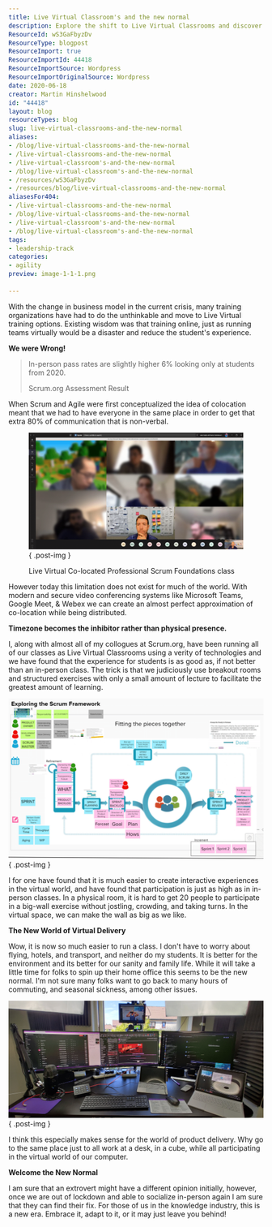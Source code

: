 ```yaml
---
title: Live Virtual Classroom's and the new normal
description: Explore the shift to Live Virtual Classrooms and discover how they enhance learning experiences, making training more accessible and effective in the new normal.
ResourceId: wS3GaFbyzDv
ResourceType: blogpost
ResourceImport: true
ResourceImportId: 44418
ResourceImportSource: Wordpress
ResourceImportOriginalSource: Wordpress
date: 2020-06-18
creator: Martin Hinshelwood
id: "44418"
layout: blog
resourceTypes: blog
slug: live-virtual-classrooms-and-the-new-normal
aliases:
- /blog/live-virtual-classrooms-and-the-new-normal
- /live-virtual-classrooms-and-the-new-normal
- /live-virtual-classroom's-and-the-new-normal
- /blog/live-virtual-classroom's-and-the-new-normal
- /resources/wS3GaFbyzDv
- /resources/blog/live-virtual-classrooms-and-the-new-normal
aliasesFor404:
- /live-virtual-classrooms-and-the-new-normal
- /blog/live-virtual-classrooms-and-the-new-normal
- /live-virtual-classroom's-and-the-new-normal
- /blog/live-virtual-classroom's-and-the-new-normal
tags:
- leadership-track
categories:
- agility
preview: image-1-1-1.png

---
```

With the change in business model in the current crisis, many training organizations have had to do the unthinkable and move to Live Virtual training options. Existing wisdom was that training online, just as running teams virtually would be a disaster and reduce the student's experience.

**We were Wrong!**

> In-person pass rates are slightly higher 6% looking only at students from 2020.
>
> Scrum.org Assessment Result

When Scrum and Agile were first conceptualized the idea of colocation meant that we had to have everyone in the same place in order to get that extra 80% of communication that is non-verbal.

<figure>

![](images/image-3-1280x695-3-3.png)
{ .post-img }

<figcaption>

Live Virtual Co-located Professional Scrum Foundations class

</figcaption>

</figure>

However today this limitation does not exist for much of the world. With modern and secure video conferencing systems like Microsoft Teams, Google Meet, & Webex we can create an almost perfect approximation of co-location while being distributed.

**Timezone becomes the inhibitor rather than physical presence.**

I, along with almost all of my collogues at Scrum.org, have been running all of our classes as Live Virtual Classrooms using a verity of technologies and we have found that the experience for students is as good as, if not better than an in-person class. The trick is that we judiciously use breakout rooms and structured exercises with only a small amount of lecture to facilitate the greatest amount of learning.

![](images/image-4-1148x720-5-5.png)
{ .post-img }

I for one have found that it is much easier to create interactive experiences in the virtual world, and have found that participation is just as high as in in-person classes. In a physical room, it is hard to get 20 people to participate in a big-wall exercise without jostling, crowding, and taking turns. In the virtual space, we can make the wall as big as we like.

**The New World of Virtual Delivery**

Wow, it is now so much easier to run a class. I don't have to worry about flying, hotels, and transport, and neither do my students. It is better for the environment and its better for our sanity and family life. While it will take a little time for folks to spin up their home office this seems to be the new normal. I'm not sure many folks want to go back to many hours of commuting, and seasonal sickness, among other issues.

![](images/image-6-1280x587-8-8.png)
{ .post-img }

I think this especially makes sense for the world of product delivery. Why go to the same place just to all work at a desk, in a cube, while all participating in the virtual world of our computer.

**Welcome the New Normal**

I am sure that an extrovert might have a different opinion initially, however, once we are out of lockdown and able to socialize in-person again I am sure that they can find their fix. For those of us in the knowledge industry, this is a new era. Embrace it, adapt to it, or it may just leave you behind!
